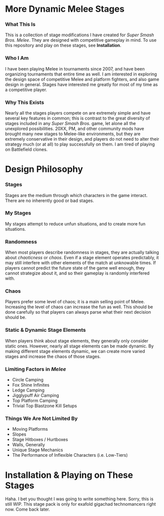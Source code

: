 # More Dynamic Melee Stages

### What This Is
This is a collection of stage modifications I have created for *Super Smash Bros. Melee*. They are designed with competitive gameplay in mind. To use this repository and play on these stages, see **Installation**.

### Who I Am
I have been playing Melee in tournaments since 2007, and have been organizing tournaments that entire time as well. I am interested in exploring the design space of competitive Melee and platform fighters, and also game design in general. Stages have interested me greatly for most of my time as a competitive player. 

### Why This Exists
Nearly all the stages players compete on are extremely simple and have several key features in common; this is contrast to the great diversity of stages included in any *Super Smash Bros.* game, let alone all the unexplored possibilities. 20XX, PM, and other community mods have brought many new stages to Melee-like environments, but they are extremely conservative in their design, and players do not need to alter their strategy much (or at all) to play successfully on them. I am tired of playing on Battlefield clones.



# Design Philosophy

### Stages
Stages are the medium through which characters in the game interact. There are no inherently good or bad stages.

### My Stages
My stages attempt to reduce unfun situations, and to create more fun situations.

### Randomness
When most players describe randomness in stages, they are actually talking about *chaoticness* or *chaos*. Even if a stage element operates predictably, it may still interfere with other elements of the match at unknowable times. If players cannot predict the future state of the game well enough, they cannot strategize about it, and so their gameplay is randomly interfered with.

### Chaos
Players prefer some level of chaos; it is a main selling point of Melee. Increasing the level of chaos can increase the fun as well. This should be done carefully so that players can always parse what their next decision should be.

### Static & Dynamic Stage Elements
When players think about stage elements, they generally only consider static ones. However, nearly all stage elements can be made dynamic. By making different stage elements dynamic, we can create more varied stages and increase the chaos of those stages.

### Limiting Factors in *Melee*
* Circle Camping
* Fox Shine Infinites
* Ledge Camping
* Jigglypuff Air Camping
* Top Platform Camping
* Trivial Top Blastzone Kill Setups

### Things We Are Not Limited By
* Moving Platforms
* Slopes
* Stage Hitboxes / Hurtboxes
* Walls, Generally
* Unique Stage Mechanics
* The Performance of Inflexible Characters (i.e. Low-Tiers)



# Installation & Playing on These Stages

Haha. I bet you thought I was going to write something here. Sorry, this is still WIP. This stage pack is only for exafold gigachad technomancers right now. Come back later.
